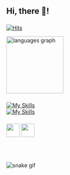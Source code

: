 <h2 align="left">Hi, there 👋!</h2>

###

<div align="left">
 
[![Hits](https://hits.seeyoufarm.com/api/count/incr/badge.svg?url=https%3A%2F%2Fgithub.com%2Fgjbae1212%2Fhit-counter&count_bg=%23555555&title_bg=%23555555&icon=github.svg&icon_color=%23E7E7E7&title=todays&edge_flat=true)](https://hits.seeyoufarm.com)

</div>

<div align="left">
<!--  <img src="https://github-readme-stats.vercel.app/api?username=xxziiko&hide_title=false&hide_rank=false&show_icons=true&include_all_commits=true&count_private=true&disable_animations=false&theme=dracula&locale=en&hide_border=false" height="150" alt="stats graph"  /> -->
  <img src="https://github-readme-stats.vercel.app/api/top-langs?username=xxziiko&locale=en&hide_title=false&layout=compact&card_width=320&langs_count=5&theme=dracula&hide_border=false" height="150" alt="languages graph"  />
</div>

###



### 

[![My Skills](https://skillicons.dev/icons?i=react,ts,js,styledcomponents,sass,vite,supabase,html,css)](https://skillicons.dev) <br/>
[![My Skills](https://skillicons.dev/icons?i=git,github,notion,figma)](https://skillicons.dev)


###

<div align="left">
 <img src="https://img.shields.io/badge/Velog-20C997?style=flat-square&logo=Velog&logoColor=white" height="35"/>
 <img src="https://img.shields.io/badge/xxziiko@gmail.com-EA4335?style=flat-square&logo=Gmail&logoColor=white" height="35"/>
</div>

###

<br clear="both">



###

![snake gif](https://github.com/xxziiko/xxziiko/blob/output/github-contribution-grid-snake.svg)
 

<br/>


